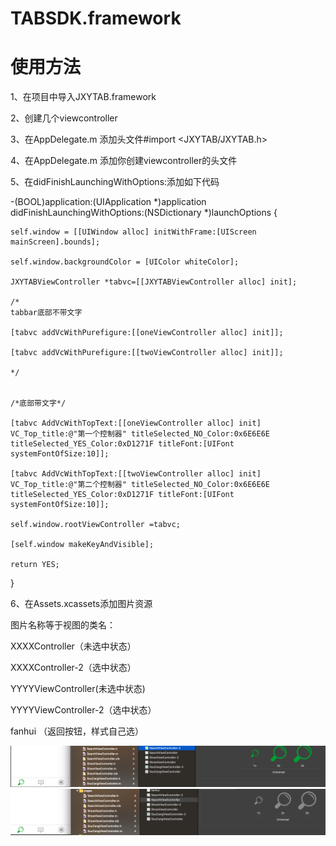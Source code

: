 # TABSDK.framework

# 使用方法
1、在项目中导入JXYTAB.framework

2、创建几个viewcontroller

3、在AppDelegate.m  添加头文件#import <JXYTAB/JXYTAB.h>

4、在AppDelegate.m 添加你创建viewcontroller的头文件

5、在didFinishLaunchingWithOptions:添加如下代码



-(BOOL)application:(UIApplication *)application didFinishLaunchingWithOptions:(NSDictionary *)launchOptions {
    
    self.window = [[UIWindow alloc] initWithFrame:[UIScreen mainScreen].bounds];
    
    self.window.backgroundColor = [UIColor whiteColor];
    
    JXYTABViewController *tabvc=[[JXYTABViewController alloc] init];
    
    /*
    tabbar底部不带文字
    
    [tabvc addVcWithPurefigure:[[oneViewController alloc] init]];
    
    [tabvc addVcWithPurefigure:[[twoViewController alloc] init]];
    
    */
    
    
    /*底部带文字*/
    
    [tabvc AddVcWithTopText:[[oneViewController alloc] init] VC_Top_title:@"第一个控制器" titleSelected_NO_Color:0x6E6E6E titleSelected_YES_Color:0xD1271F titleFont:[UIFont systemFontOfSize:10]];
    
    [tabvc AddVcWithTopText:[[twoViewController alloc] init] VC_Top_title:@"第二个控制器" titleSelected_NO_Color:0x6E6E6E titleSelected_YES_Color:0xD1271F titleFont:[UIFont systemFontOfSize:10]];

    self.window.rootViewController =tabvc;
    
    [self.window makeKeyAndVisible];
    
    return YES;
}


6、在Assets.xcassets添加图片资源

图片名称等于视图的类名：    

XXXXController（未选中状态）  

XXXXController-2（选中状态）

YYYYViewController(未选中状态)  

YYYYViewController-2（选中状态）

fanhui     （返回按钮，样式自己选）

![Image text](https://github.com/Kuitous/TABSDK.framework/blob/master/1.png)
![Image text](https://github.com/Kuitous/TABSDK.framework/blob/master/2.png) 
